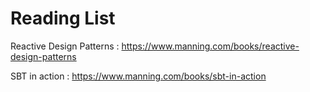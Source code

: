 # Reading List

Reactive Design Patterns : https://www.manning.com/books/reactive-design-patterns

SBT in action : https://www.manning.com/books/sbt-in-action
